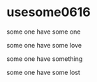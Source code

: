 # usesome0616

some one have some one

some one have some love

some one have something

some one have some lost
